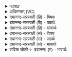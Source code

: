<details><summary>पदपाठः</summary>

नमः॑। तक्ष॑भ्य॒ इति॒ तक्ष॑ऽभ्यः। र॒थ॒का॒रेभ्य॒ इति॑ रथऽका॒रेभ्यः॑। च॒। वः॒। नमः॑। नमः॑। कुला॑लेभ्यः। क॒र्मारे॑भ्यः। च॒। वः॒। नमः॑। नमः॑। नि॒षा॒देभ्यः॑। नि॒सा॒देभ्य॑ इति निऽसा॒देभ्यः॑। पु॒ञ्जिष्ठे॑भ्यः। च॒। वः॒। नमः॑। नमः॑। श्व॒निभ्य॒ इति॑ श्व॒निऽभ्यः॑। मृ॒ग॒युभ्य॒ इति॑ मृ॒ग॒युऽभ्यः॑। च॒। वः॒। नमः॑। २७।
</details>

<details><summary>अधिमन्त्रम् (VC)</summary>

- रुद्रा देवताः
- कुत्स ऋषिः
- निचृच्छक्वरी
- धैवतः
</details>

<details><summary>दयानन्द-सरस्वती (हि) - विषयः</summary>

विद्वान् लोगों को किन का सत्कार करना चाहिये, यह विषय अगले मन्त्र में कहा है ॥
</details>

<details><summary>दयानन्द-सरस्वती (हि) - पदार्थः</summary>

पदार्थान्वयभाषाः -  हे मनुष्यो ! जैसे राजा आदि हम लोग (तक्षभ्यः) पदार्थों को सूक्ष्मक्रिया से बनाने हारे तुम को (नमः) अन्न देते (च) और (रथकारेभ्यः) बहुत से विमानादि यानों को बनाने हारे (वः) तुम लोगों का (नमः) परिश्रमादि का धन देके सत्कार करते हैं (कुलालेभ्यः) प्रशंसित मट्टी के पात्र बनानेवालों को (नमः) अन्नादि पदार्थ देते (च) और (कर्मारेभ्यः) खड्ग, बन्दूक और तोप आदि शस्त्र बनानेवाले (वः) तुम लोगों का (नमः) सत्कार करते हैं (निषादेभ्यः) वन और पर्वतादि में रह कर दुष्ट जीवों को ताड़ना देनेवाले तुम को (नमः) अन्नादि देते (च) और (पुञ्जिष्ठेभ्यः) श्वेतादि वर्णों वा भाषाओं में प्रवीण (वः) तुम्हारा (नमः) सत्कार करते हैं (श्वनिभ्यः) कुत्तों को शिक्षा करने हारे (वः) तुम को (नमः) अन्नादि देते (च) और (मृगयुभ्यः) अपने आत्मा से वन के हरिण आदि पशुओं को चाहनेवाले तुम लोगों का (नमः) सत्कार करते हैं, वैसे तुम लोग भी करो ॥२७ ॥
</details>

<details><summary>दयानन्द-सरस्वती (हि) - भावार्थः</summary>

भावार्थभाषाः -  विद्वान् लोग जो पदार्थविद्या को जान के अपूर्व कारीगरीयुक्त पदार्थों को बनावें, उनको पारितोषिक आदि देके प्रसन्न करें और जो कुत्ते आदि पशुओं को अन्नादि से रक्षा कर तथा अच्छी शिक्षा देके उपयोग में लावें, उनको सुख प्राप्त करावें ॥२७ ॥
</details>

<details><summary>दयानन्द-सरस्वती (सं) - विषयः</summary>

विद्वद्भिः के सत्कर्त्तव्या इत्याह ॥
</details>

<details><summary>दयानन्द-सरस्वती (सं) - पदार्थः</summary>

पदार्थान्वयभाषाः -  हे मनुष्याः ! यथा वयं राजादयो वस्तक्षभ्यो नमो रथकारेभ्यो नमश्च, वः कुलालेभ्यो नमः कर्मारेभ्यो नमश्च, वो निषादेभ्यो नमः पुञ्जिष्ठेभ्यो नमश्च, वः श्वनिभ्यो नमो मृगयुभ्यो नमश्च दद्याम कुर्याम च तथा यूयमपि दत्त कुरुत च ॥२७ ॥
</details>

<details><summary>दयानन्द-सरस्वती (सं) - भावार्थः</summary>

भावार्थभाषाः -  विद्वांसो ये पदार्थविद्ययाऽपूर्वाणि शिल्पकृत्यानि साध्नुयुस्तान् पारितोषिकदानेन सत्कुर्युः। ये श्वादिपशुभ्योऽन्नादिदानेन परिपाल्य सुशिक्ष्योपयोजयेयुस्तान् सुखानि प्रापयेयुः ॥२७ ॥
</details>

<details><summary>सविता जोशी ← दयानन्दः (म) - भावार्थः</summary>

भावार्थभाषाः -  जे विद्वान लोक पदार्थ विद्या जाणून कौशल्यपूर्वक पदार्थ तयार करतात त्यांना पारितोषिक देऊन सन्मान करावा व प्रसन्न करावे. जे लोक कुत्र्यांना (पशूंना) अन्न देतात त्यांचे रक्षण करून त्यांना प्रशिक्षित करतात. त्यांच्याकडून काम करवून घेतात त्यांचाही सत्कार करावा व त्यांना सुखी ठेवावे.
</details>